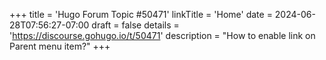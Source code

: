 +++
title = 'Hugo Forum Topic #50471'
linkTitle = 'Home'
date = 2024-06-28T07:56:27-07:00
draft = false
details = 'https://discourse.gohugo.io/t/50471'
description = "How to enable link on Parent menu item?"
+++
